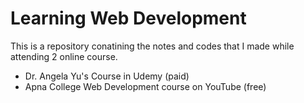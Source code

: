 # Learning Web Development

This is a repository conatining the notes and codes that I made while attending 2 online course.
* Dr. Angela Yu's Course in Udemy (paid)
* Apna College Web Development course on YouTube (free)
